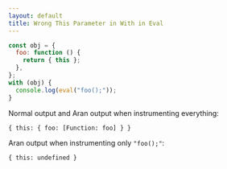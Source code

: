 ```yaml
---
layout: default
title: Wrong This Parameter in With in Eval
---
```


```js
const obj = {
  foo: function () {
    return { this };
  },
};
with (obj) {
  console.log(eval("foo();"));
}
```

Normal output and Aran output when instrumenting everything:

```
{ this: { foo: [Function: foo] } }
```

Aran output when instrumenting only `"foo();"`:

```
{ this: undefined }
```
